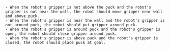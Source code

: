 
    - When the robot's gripper is not above the puck and the robot's gripper is not near the wall, the robot should move gripper near wall and above puck.
    - When the robot's gripper is near the wall and the robot's gripper is not around puck, the robot should put gripper around puck.
    - When the robot's gripper is around puck and the robot's gripper is open, the robot should close gripper around puck.
    - When the robot's gripper is above puck and the robot's gripper is closed, the robot should place puck at goal.